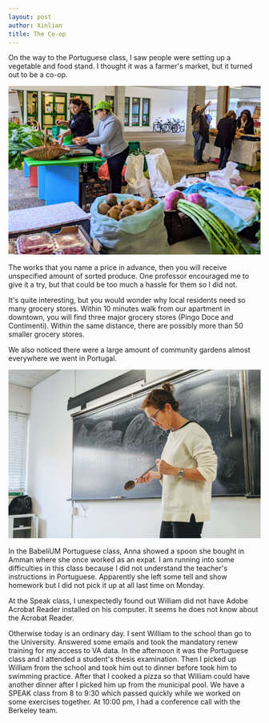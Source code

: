 ```yaml
---
layout: post
author: Xinlian
title: The Co-op
---
```


On the way to the Portuguese class, I saw people were setting up a vegetable and food stand.  I thought it was a farmer's market, but it turned out to be a co-op.

![](/images/IMG_20191113_154121_1.jpg)

The works that you name a price in advance, then you will receive unspecified amount of sorted produce.  One professor encouraged me to give it a try, but that could be too much a hassle for them so I did not.

It's quite interesting, but you would wonder why local residents need so many grocery stores.  Within 10 minutes walk from our apartment in downtown, you will find three major grocery stores (Pingo Doce and Contimenti).  Within the same distance, there are possibly more than 50 smaller grocery stores.

We also noticed there were a large amount of community gardens almost everywhere we went in Portugal.

![](/images/IMG_20191113_141644.jpg)

In the BabeliUM Portuguese class, Anna showed a spoon she bought in Amman where she once worked as an expat.  I am running into some difficulties in this class because I did not understand the teacher's instructions in Portuguese.  Apparently she left some tell and show homework but I did not pick it up at all last time on Monday.

At the Speak class, I unexpectedly found out William did not have Adobe Acrobat Reader installed on his computer.  It seems he does not know about the Acrobat Reader.

Otherwise today is an ordinary day.  I sent William to the school than go to the University.  Answered some emails and took the mandatory renew training for my access to VA data.  In the afternoon it was the Portuguese class and I attended a student's thesis examination.  Then I picked up William from the school and took him out to dinner before took  him to swimming practice.  After that I cooked a pizza so that William could have another dinner after I picked him up from the municipal pool.  We have a SPEAK class from 8 to 9:30 which passed quickly while we worked on some exercises together.  At 10:00 pm, I had a conference call with the Berkeley team.
